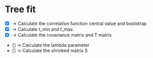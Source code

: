 # Tree fit 

- [x] -> Calculate the correlation function central value and
  bootstrap.
- [x] -> Calculate t\_min and t\_max.
- [x] -> Calculate the covariance matrix and T matrix
- [] -> Calculate the lambda parameter
- [] -> Calculate the shrinked matrix S
